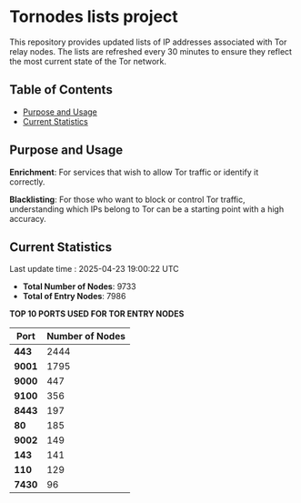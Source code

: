 # Tornodes lists project

This repository provides updated lists of IP addresses associated with Tor relay nodes. The lists are refreshed every 30 minutes to ensure they reflect the most current state of the Tor network.

## Table of Contents

- [Purpose and Usage](#purpose-and-usage)
- [Current Statistics](#current-statistics)


## Purpose and Usage

**Enrichment**: For services that wish to allow Tor traffic or identify it correctly.

**Blacklisting**: For those who want to block or control Tor traffic, understanding which IPs belong to Tor can be a starting point with a high accuracy.

## Current Statistics

Last update time : 2025-04-23 19:00:22 UTC

- **Total Number of Nodes**: 9733
- **Total of Entry Nodes**: 7986

**TOP 10 PORTS USED FOR TOR ENTRY NODES**

| **Port** | **Number of Nodes** |
|------|-----------------|
| **443**   | 2444  |
| **9001**   | 1795  |
| **9000**   | 447  |
| **9100**   | 356  |
| **8443**   | 197  |
| **80**   | 185  |
| **9002**   | 149  |
| **143**   | 141  |
| **110**   | 129  |
| **7430**   | 96  |

